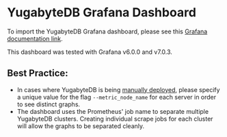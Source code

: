 # YugabyteDB Grafana Dashboard

To import the YugabyteDB Grafana dashboard, please see this [Grafana documentation link](https://grafana.com/docs/grafana/latest/reference/export_import/#importing-a-dashboard).

This dashboard was tested with Grafana v6.0.0 and v7.0.3.

## Best Practice:
- In cases where YugabyteDB is being [manually deployed](https://docs.yugabyte.com/latest/deploy/manual-deployment/), please specify a unique value for the flag `--metric_node_name` for each server in order to see distinct graphs.
- The dashboard uses the Prometheus' job name to separate multiple YugabyteDB clusters. Creating individual scrape jobs for each cluster will allow the graphs to be separated cleanly.
